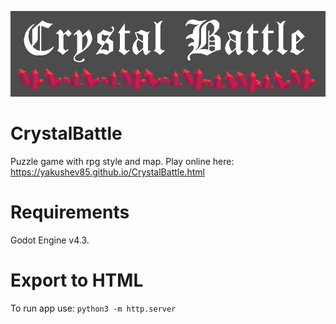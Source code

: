 ![Alt text](logo1.png)

# CrystalBattle

Puzzle game with rpg style and map. Play online here: https://yakushev85.github.io/CrystalBattle.html

# Requirements

Godot Engine v4.3.

# Export to HTML

To run app use: `python3 -m http.server` 
